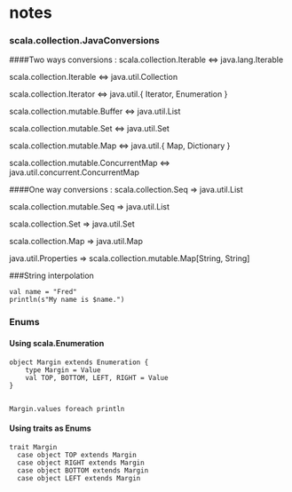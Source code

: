 notes
=====


### scala.collection.JavaConversions

####Two ways conversions :
scala.collection.Iterable <=> java.lang.Iterable

scala.collection.Iterable <=> java.util.Collection

scala.collection.Iterator <=> java.util.{ Iterator, Enumeration }

scala.collection.mutable.Buffer <=> java.util.List

scala.collection.mutable.Set <=> java.util.Set

scala.collection.mutable.Map <=> java.util.{ Map, Dictionary }

scala.collection.mutable.ConcurrentMap <=> java.util.concurrent.ConcurrentMap


####One way conversions :
scala.collection.Seq => java.util.List

scala.collection.mutable.Seq => java.util.List

scala.collection.Set => java.util.Set

scala.collection.Map => java.util.Map

java.util.Properties => scala.collection.mutable.Map[String, String]


###String interpolation

    val name = "Fred"
    println(s"My name is $name.")
    
    


### Enums

#### Using scala.Enumeration

    object Margin extends Enumeration {
        type Margin = Value
        val TOP, BOTTOM, LEFT, RIGHT = Value
    }


    Margin.values foreach println
    

#### Using traits as Enums

    trait Margin
      case object TOP extends Margin
      case object RIGHT extends Margin
      case object BOTTOM extends Margin
      case object LEFT extends Margin





